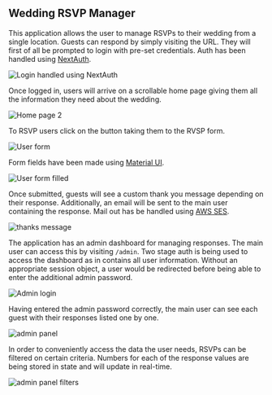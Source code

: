 ## Wedding RSVP Manager

This application allows the user to manage RSVPs to their wedding from a single location. Guests can respond by simply visiting the URL. They will first of all be prompted to login with pre-set credentials. Auth has been handled using [NextAuth](https://github.com/nextauthjs/next-auth).

![Login handled using NextAuth](https://res.cloudinary.com/dtirfwiy8/image/upload/v1644564783/wedding/login_pfl4kn.png)

Once logged in, users will arrive on a scrollable home page giving them all the information they need about the wedding.

![Home page 2](https://res.cloudinary.com/dtirfwiy8/image/upload/v1644566333/wedding/index-2_wl7aoo.png)

To RSVP users click on the button taking them to the RVSP form.

![User form](https://res.cloudinary.com/dtirfwiy8/image/upload/v1644564787/wedding/form_nwrfgg.png)

Form fields have been made using [Material UI](https://github.com/mui).

![User form filled](https://res.cloudinary.com/dtirfwiy8/image/upload/v1644565042/wedding/form-filled_izlgod.png)

Once submitted, guests will see a custom thank you message depending on their response. Additionally, an email will be sent to the main user containing the response. Mail out has be handled using [AWS SES](https://github.com/alistairjoelquinn/wedding-invites/blob/main/src/pages/api/submit-guest.ts).

![thanks message](https://res.cloudinary.com/dtirfwiy8/image/upload/v1644565042/wedding/thanks_prgash.png)

The application has an admin dashboard for managing responses. The main user can access this by visiting `/admin`. Two stage auth is being used to access the dashboard as in contains all user information. Without an appropriate session object, a user would be redirected before being able to enter the additional admin password.

![Admin login](https://res.cloudinary.com/dtirfwiy8/image/upload/v1644565042/wedding/admin-login_hrmrdw.png)

Having entered the admin password correctly, the main user can see each guest with their responses listed one by one.

![admin panel](https://res.cloudinary.com/dtirfwiy8/image/upload/v1644566330/wedding/admin-1_aj83fj.png)

In order to conveniently access the data the user needs, RSVPs can be filtered on certain criteria. Numbers for each of the response values are being stored in state and will update in real-time.

![admin panel filters](https://res.cloudinary.com/dtirfwiy8/image/upload/v1644566330/wedding/admin-2_poi1fd.png)